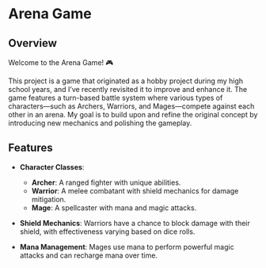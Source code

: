 # Arena Game

## Overview

Welcome to the Arena Game! 🎮

This project is a game that originated as a hobby project during my high school years, and I’ve recently revisited it to improve and enhance it. The game features a turn-based battle system where various types of characters—such as Archers, Warriors, and Mages—compete against each other in an arena. My goal is to build upon and refine the original concept by introducing new mechanics and polishing the gameplay.
## Features

- **Character Classes**: 
  - **Archer**: A ranged fighter with unique abilities.
  - **Warrior**: A melee combatant with shield mechanics for damage mitigation.
  - **Mage**: A spellcaster with mana and magic attacks.
  
- **Shield Mechanics**: Warriors have a chance to block damage with their shield, with effectiveness varying based on dice rolls.
- **Mana Management**: Mages use mana to perform powerful magic attacks and can recharge mana over time.
